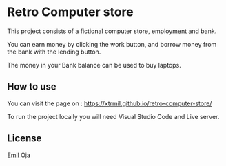# Retro Computer store

This project consists of a fictional computer store, employment and bank.

You can earn money by clicking the work button, and borrow money from the bank with the lending button. 

The money in your Bank balance can be used to buy laptops.


## How to use

You can visit the page on : https://xtrmil.github.io/retro-computer-store/

To run the project locally you will need Visual Studio Code and Live server.


## License
[Emil Oja](https://github.com/xtrmil)
